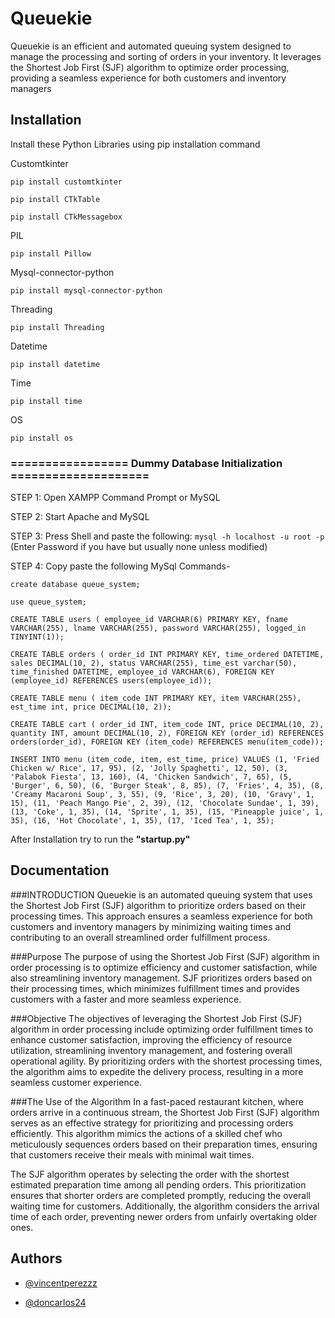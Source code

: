
# Queuekie

Queuekie is an efficient and automated queuing system designed to manage the processing and sorting of orders in your inventory. It leverages the Shortest Job First (SJF) algorithm to optimize order processing, providing a seamless experience for both customers and inventory managers



## Installation

Install these Python Libraries
using pip installation command

Customtkinter	
```
pip install customtkinter
```
```
pip install CTkTable
```
```
pip install CTkMessagebox
```
PIL	
```
pip install Pillow
```
Mysql-connector-python
```
pip install mysql-connector-python
```
Threading
```
pip install Threading
```
Datetime
```
pip install datetime
```
Time
```
pip install time
```
OS
```
pip install os
```
### ================= Dummy Database Initialization ====================

STEP 1: Open XAMPP Command Prompt or MySQL

STEP 2: Start Apache and MySQL

STEP 3: Press Shell and paste the following: ```mysql -h localhost -u root -p``` (Enter Password if you have but usually none unless modified)

STEP 4: Copy paste the following MySql Commands-
```MySQL
create database queue_system;
```
```
use queue_system;
```
```
CREATE TABLE users ( employee_id VARCHAR(6) PRIMARY KEY, fname VARCHAR(255), lname VARCHAR(255), password VARCHAR(255), logged_in TINYINT(1));
```
```
CREATE TABLE orders ( order_id INT PRIMARY KEY, time_ordered DATETIME, sales DECIMAL(10, 2), status VARCHAR(255), time_est varchar(50), time_finished DATETIME, employee_id VARCHAR(6), FOREIGN KEY (employee_id) REFERENCES users(employee_id));
```
```
CREATE TABLE menu ( item_code INT PRIMARY KEY, item VARCHAR(255), est_time int, price DECIMAL(10, 2));
```
```
CREATE TABLE cart ( order_id INT, item_code INT, price DECIMAL(10, 2), quantity INT, amount DECIMAL(10, 2), FOREIGN KEY (order_id) REFERENCES orders(order_id), FOREIGN KEY (item_code) REFERENCES menu(item_code));
```
```
INSERT INTO menu (item_code, item, est_time, price) VALUES (1, 'Fried Chicken w/ Rice', 17, 95), (2, 'Jolly Spaghetti', 12, 50), (3, 'Palabok Fiesta', 13, 160), (4, 'Chicken Sandwich', 7, 65), (5, 'Burger', 6, 50), (6, 'Burger Steak', 8, 85), (7, 'Fries', 4, 35), (8, 'Creamy Macaroni Soup', 3, 55), (9, 'Rice', 3, 20), (10, 'Gravy', 1, 15), (11, 'Peach Mango Pie', 2, 39), (12, 'Chocolate Sundae', 1, 39), (13, 'Coke', 1, 35), (14, 'Sprite', 1, 35), (15, 'Pineapple juice', 1, 35), (16, 'Hot Chocolate', 1, 35), (17, 'Iced Tea', 1, 35);
```


After Installation try to run the **"startup.py"**


## Documentation

###INTRODUCTION 
Queuekie is an automated queuing system that uses the Shortest Job First (SJF) algorithm to prioritize orders based on their processing times. This approach ensures a seamless experience for both customers and inventory managers by minimizing waiting times and contributing to an overall streamlined order fulfillment process.

###Purpose
The purpose of using the Shortest Job First (SJF) algorithm in order processing is to optimize efficiency and customer satisfaction, while also streamlining inventory management. SJF prioritizes orders based on their processing times, which minimizes fulfillment times and provides customers with a faster and more seamless experience.

###Objective 
The objectives of leveraging the Shortest Job First (SJF) algorithm in order processing include optimizing order fulfillment times to enhance customer satisfaction, improving the efficiency of resource utilization, streamlining inventory management, and fostering overall operational agility. By prioritizing orders with the shortest processing times, the algorithm aims to expedite the delivery process, resulting in a more seamless customer experience. 

###The Use of the Algorithm
In a fast-paced restaurant kitchen, where orders arrive in a continuous stream, the Shortest Job First (SJF) algorithm serves as an effective strategy for prioritizing and processing orders efficiently. This algorithm mimics the actions of a skilled chef who meticulously sequences orders based on their preparation times, ensuring that customers receive their meals with minimal wait times.

The SJF algorithm operates by selecting the order with the shortest estimated preparation time among all pending orders. This prioritization ensures that shorter orders are completed promptly, reducing the overall waiting time for customers. Additionally, the algorithm considers the arrival time of each order, preventing newer orders from unfairly overtaking older ones.



## Authors

- [@vincentperezzz](https://github.com/vincentperezzz)

- [@doncarlos24](https://github.com/doncarlos24)
